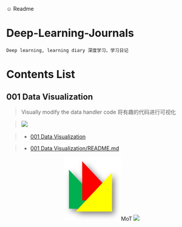 :relaxed: Readme <!-- Emoji cheat sheet https://www.webfx.com/tools/emoji-cheat-sheet/ -->

# Deep-Learning-Journals
```
Deep learning, learning diary 深度学习，学习日记
```
# Contents List

## 001 Data Visualization

> Visually modify the data handler code 将有趣的代码进行可视化

> <div align="left">
> <img src="https://github.com/Sun365/Deep-Learning-Journals/blob/main/001%20Data%20Visualization/Data/my.gif" width="250">
> </div>

> * [001 Data Visualization](https://github.com/Sun365/Deep-Learning-Journals/tree/main/001%20Data%20Visualization)

> * [001 Data Visualization/README.md](https://github.com/Sun365/Deep-Learning-Journals/blob/main/001%20Data%20Visualization/README.md)

<div align="center">
<img src="https://github.com/Sun365/Try-20190916/blob/master/logo.jpg" width="150">MoT
  
  <img src="https://media.giphy.com/media/vFKqnCdLPNOKc/giphy.gif">
</div>
